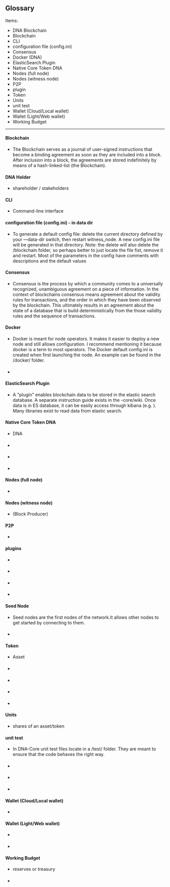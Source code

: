 ## Glossary

Items:
- DNA Blockchain
- Blockchain
- CLI
- configuration file (config.ini)
- Consensus
- Docker (DNA)
- ElasticSearch Plugin
- Native Core Token DNA
- Nodes (full node)
- Nodes (witness node)
- P2P
- plugin
- Token
- Units
- unit test
- Wallet (Cloud/Local  wallet)
- Wallet (Light/Web wallet)
- Working Budget


************

#### Blockchain
-  	The Blockchain serves as a journal of user-signed instructions that become a binding agreement as soon as they are included into a block. After inclusion into a block, the agreements are stored indefinitely by means of a hash-linked-list (the Blockchain).
#### DNA Holder
- shareholder / stakeholders
#### CLI
- Command-line interface
#### configuration file (config.ini) - in data dir
- To generate a default config file: delete the current directory defined by your —data-dir switch, then restart witness_node. A new config.ini file will be generated in that directory. Note: the delete will also delete the /blockchain folder, so perhaps better to just locate the file fist, remove it and restart. Most of the parameters in the config have comments with descriptions and the default values
#### Consensus
- Consensus is the process by which a community comes to a universally recognized, unambiguous agreement on a piece of information. In the context of blockchains consensus means agreement about the validity rules for transactions, and the order in which they have been observed by the blockchain. This ultimately results in an agreement about the state of a database that is build deterministically from the those validity rules and the sequence of transactions.
#### Docker
- Docker is meant for node operators. It makes it easier to deploy a new node and still allows configuration. I recommend mentioning it because docker is a term to most operators.  The Docker default config.ini is created when first launching the node. An example can be found in the /docker/ folder.
####
-
#### ElasticSearch Plugin
- A "plugin" enables blockchain data to be stored in the elastic search database. A separate instruction guide exists in the -core/wiki. Once data is in ES database, it can be easily access through kibana (e.g. ). Many libraries exist to read data from elastic search.
#### Native Core Token DNA
- DNA
####
-
####
-
####
-
#### Nodes (full node)
-
#### Nodes (witness node)
- (Block Producer)
#### P2P
-
#### plugins
-
####
-
####
-
####
-
#### Seed Node
- Seed nodes are the first nodes of the network.It allows other nodes to get started by connecting to them.
####
-
#### Token
- Asset
####
-
####
-
####
-
####
-
#### Units
- shares of an asset/token
#### unit test
- In DNA-Core unit test files locate in a /test/ folder. They are meant to ensure that the code behaves the right way.
####
-
####
-
####
-
#### Wallet (Cloud/Local wallet)
-
#### Wallet (Light/Web wallet)
-
####
-
#### Working Budget
- reserves or treasury
####
-

